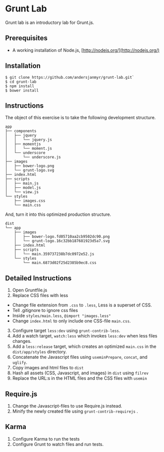 # Grunt Lab

Grunt lab is an introductory lab for Grunt.js.

## Prerequisites

* A working installation of Node.js, [http://nodejs.org/](http://nodejs.org/)

## Installation

```
$ git clone https://github.com/andersjanmyr/grunt-lab.git`
$ cd grunt-lab
$ npm install
$ bower install
```

## Instructions

The object of this exercise is to take the following development structure.

```
app
├── components
│   ├── jquery
│   │   └── jquery.js
│   ├── momentjs
│   │   └── moment.js
│   └── underscore
│       └── underscore.js
├── images
│   ├── bower-logo.png
│   └── grunt-logo.svg
├── index.html
├── scripts
│   ├── main.js
│   ├── model.js
│   └── view.js
└── styles
    ├── images.css
    └── main.css
```

And, turn it into this optimized production structure.

```
dist
└── app
    ├── images
    │   ├── bower-logo.fd05710aa2cb9502dc90.png
    │   └── grunt-logo.16c32bb187681923d5a7.svg
    ├── index.html
    ├── scripts
    │   └── main.359737238b7dc0972e52.js
    └── styles
        └── main.6873d02f25d2385b9ec8.css
```

## Detailed Instructions

1. Open Gruntfile.js
2. Replace CSS files with less
  - Change file extension from `.css` to `.less`, Less is a superset of CSS.
  - Tell .gitignore to ignore css files
  - Inside `styles/main.less`, `@import "images.less"`
  - Change `index.html` to only include one CSS-file `main.css`.
3. Configure  target `less:dev` using `grunt-contrib-less`.
4. Add a watch target, `watch:less` which invokes `less:dev` when less files
   changes.
5. Add a `less:release` target, which creates an optimized `main.css` in the
   `dist/app/styles` directory.
5. Concatenate the Javascript files using `useminPrepare`, `concat`, and
   `uglify`.
6. Copy images and html files to `dist`
7. Hash all assets (CSS, Javascript, and images) in `dist` using `filrev`
8. Replace the URL:s in the HTML files and the CSS files with `usemin`

## Require.js

1. Change the Javascript-files to use Require.js instead.
2. Minify the newly created file using `grunt-contrib-requirejs` .

## Karma

1. Configure Karma to run the tests
2. Configure Grunt to watch files and run tests.

